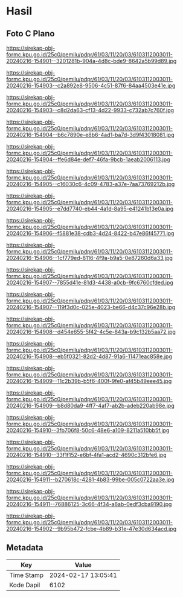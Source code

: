 # Hasil

## Foto C Plano

https://sirekap-obj-formc.kpu.go.id/25c0/pemilu/pdpr/61/03/11/20/03/6103112003011-20240216-154901--3201281b-904a-4d8c-bde9-8642a5b99d89.jpg

https://sirekap-obj-formc.kpu.go.id/25c0/pemilu/pdpr/61/03/11/20/03/6103112003011-20240216-154903--c2a892e8-9506-4c51-87f6-84aa4503e41e.jpg

https://sirekap-obj-formc.kpu.go.id/25c0/pemilu/pdpr/61/03/11/20/03/6103112003011-20240216-154903--c8d2da63-cf13-4d22-9933-c732ab7c760f.jpg

https://sirekap-obj-formc.kpu.go.id/25c0/pemilu/pdpr/61/03/11/20/03/6103112003011-20240216-154904--b6c7890e-e8b6-4ad1-ba7d-3d9f43018081.jpg

https://sirekap-obj-formc.kpu.go.id/25c0/pemilu/pdpr/61/03/11/20/03/6103112003011-20240216-154904--ffe6d84e-def7-46fa-9bcb-1aeab2006113.jpg

https://sirekap-obj-formc.kpu.go.id/25c0/pemilu/pdpr/61/03/11/20/03/6103112003011-20240216-154905--c16030c6-4c09-4783-a37e-7aa73769212b.jpg

https://sirekap-obj-formc.kpu.go.id/25c0/pemilu/pdpr/61/03/11/20/03/6103112003011-20240216-154905--e7dd7740-eb44-4a1d-8a95-e41241b13e0a.jpg

https://sirekap-obj-formc.kpu.go.id/25c0/pemilu/pdpr/61/03/11/20/03/6103112003011-20240216-154906--f5881e38-cdb3-4d24-8422-b47e86f45771.jpg

https://sirekap-obj-formc.kpu.go.id/25c0/pemilu/pdpr/61/03/11/20/03/6103112003011-20240216-154906--1cf779ed-8116-4f9a-b9a5-0e87260d6a33.jpg

https://sirekap-obj-formc.kpu.go.id/25c0/pemilu/pdpr/61/03/11/20/03/6103112003011-20240216-154907--7855d41e-81d3-4438-a0cb-9fc6760cfded.jpg

https://sirekap-obj-formc.kpu.go.id/25c0/pemilu/pdpr/61/03/11/20/03/6103112003011-20240216-154907--119f3d0c-025e-4023-be66-d4c37c96e28b.jpg

https://sirekap-obj-formc.kpu.go.id/25c0/pemilu/pdpr/61/03/11/20/03/6103112003011-20240216-154908--d454e655-5f42-4c5e-843a-b9c132b5aa72.jpg

https://sirekap-obj-formc.kpu.go.id/25c0/pemilu/pdpr/61/03/11/20/03/6103112003011-20240216-154908--eb5f0321-82d2-4d87-91a6-11471eac858e.jpg

https://sirekap-obj-formc.kpu.go.id/25c0/pemilu/pdpr/61/03/11/20/03/6103112003011-20240216-154909--11c2b39b-b5f6-400f-9fe0-af45b49eee45.jpg

https://sirekap-obj-formc.kpu.go.id/25c0/pemilu/pdpr/61/03/11/20/03/6103112003011-20240216-154909--b8d80da9-4ff7-4af7-ab2b-adeb220ab98e.jpg

https://sirekap-obj-formc.kpu.go.id/25c0/pemilu/pdpr/61/03/11/20/03/6103112003011-20240216-154910--3fb706f8-50c6-48e6-a109-8211a510bb5f.jpg

https://sirekap-obj-formc.kpu.go.id/25c0/pemilu/pdpr/61/03/11/20/03/6103112003011-20240216-154910--33f1f152-e6bf-4fa1-acd2-4690c312bfe6.jpg

https://sirekap-obj-formc.kpu.go.id/25c0/pemilu/pdpr/61/03/11/20/03/6103112003011-20240216-154911--b270618c-4281-4b83-99be-005c0722aa3e.jpg

https://sirekap-obj-formc.kpu.go.id/25c0/pemilu/pdpr/61/03/11/20/03/6103112003011-20240216-154911--76886125-3c66-4f34-a6ab-0edf3cba9190.jpg

https://sirekap-obj-formc.kpu.go.id/25c0/pemilu/pdpr/61/03/11/20/03/6103112003011-20240216-154902--9b95b472-fcbe-4b89-b31e-47e30d634acd.jpg


## Metadata

| Key        | Value               |
| ---------- | ------------------- |
| Time Stamp | 2024-02-17 13:05:41 |
| Kode Dapil | 6102                |



